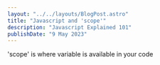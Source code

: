```yaml
---
layout: "../../layouts/BlogPost.astro"
title: "Javascript and 'scope'"
description: "Javascript Explained 101"
publishDate: "9 May 2023"
---
```


'scope' is where variable is available in your code
